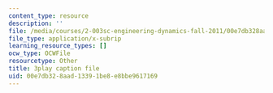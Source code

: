 ```yaml
---
content_type: resource
description: ''
file: /media/courses/2-003sc-engineering-dynamics-fall-2011/00e7db328aad13391be8e8bbe9617169_wzEqF_UQkks.srt
file_type: application/x-subrip
learning_resource_types: []
ocw_type: OCWFile
resourcetype: Other
title: 3play caption file
uid: 00e7db32-8aad-1339-1be8-e8bbe9617169
---
```

